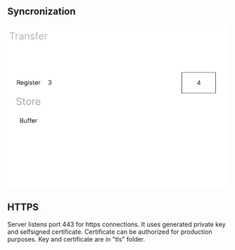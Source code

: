 ## Syncronization
![](forManual/1.gif)
## HTTPS
Server listens port 443 for https connections. It uses generated private key and selfsigned certificate. Certificate can be authorized for production purposes.
Key and certificate are in "tls" folder.
